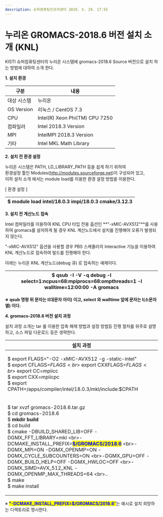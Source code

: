 ```yaml
---
description: 슈퍼컴퓨팅인프라센터 2019. 5. 29. 17:55
---
```


# 누리온 GROMACS-2018.6 버전 설치 소개 (KNL)

KISTI 슈퍼컴퓨팅센터의 누리온 시스템에 gromacs-2018.6 Source 버전으로 설치 하는 방법에 대하여 소개 한다.



**1. 설치 환경**

|  **구분**      | **내용**                          |
| ------------ | ------------------------------- |
|  대상 시스템      |  누리온                            |
|  OS Version  |  리눅스 / CentOS 7.3               |
|  CPU         |  Intel(R) Xeon Phi(TM) CPU 7250 |
|  컴파일러        |  Intel 2018.3 Version           |
|  MPI         |  IntelMPI 2018.3 Version        |
|  기타          |  Intel MKL Math Library         |



**2. 설치 전 환경 설정**

&#x20; 누리온 시스템은 PATH, LD\_LIBRARY\_PATH 등을 쉽게 하기 위하여\
&#x20; 환경설정 툴인 Modules(http://modules.sourceforge.net)이 구성되어 있고,\
&#x20; 이하 설치 소개 에서는 module load를 이용한 환경 설정 방법을 이용한다.

&#x20;

\[ 환경 설정 ]

|  $ module load intel/18.0.3 impi/18.0.3 cmake/3.12.3 |
| ---------------------------------------------------- |



&#x20;**3. 설치 전 계산노드 접속**

Intel 컴파일러를 이용하여 KNL CPU 타입 전용 옵션인 **"-xMIC-AVX512"**를 사용하여 gromacs를 설치하게 될 경우 KNL 계산노드에서 설치를 진행해야 오류가 발생되지 않는다.

&#x20;"-xMIC-AVX512" 옵션을 사용할 경우 PBS 스케줄러의 Interactive 기능을 이용하여 KNL 계산노드로 접속하여 빌드를 진행해야 한다.

아래는 누리온 KNL 계산노드(debug 큐) 로 접속하는 예제이다.

|  $ qsub -I -V -q debug -l select=1:ncpus=68:mpiprocs=68:ompthreads=1 -l walltime=12:00:00 -A gromacs |
| ---------------------------------------------------------------------------------------------------- |

**※ qsub 명령 뒤 문자는 I(대문자 아이)  이고, select 와 walltime 앞에 문자는 l(소문자 엘) 이다.**



**4. gromacs-2018.6 버전 설치 과정**

&#x20;설치 과정 소개는 tar 를 이용한 압축 해제 방법과 설정 방법등 진행 절차를 위주로 설명하고, 소스 파일 다운로드 등은 생략한다.  &#x20;

|  **설치 과정**                                                                                                                                                                                                                                                                                                                                                                                                                                                                                                                                                                                                                                                                                                                           |
| ------------------------------------------------------------------------------------------------------------------------------------------------------------------------------------------------------------------------------------------------------------------------------------------------------------------------------------------------------------------------------------------------------------------------------------------------------------------------------------------------------------------------------------------------------------------------------------------------------------------------------------------------------------------------------------------------------------------------------------ |
| <p>$ export FLAGS="-O2 -xMIC-AVX512 -g -static-intel"<br>$ export CFLAGS=$FLAGS <br>$ export CXXFLAGS=$FLAGS <br>$ export CC=mpiicc <br>$ export CXX=mpiicpc <br>$ export CPATH=/apps/compiler/intel/18.0.3/mkl/include:$CPATH<br><br><br> $ tar xvzf gromacs-2018.6.tar.gz<br> $ cd gromacs-2018.6<br> $ <strong>mkdir build</strong><br> $ cd build<br> $ cmake -DBUILD_SHARED_LIB=OFF -DGMX_FFT_LIBRARY=mkl \<br>-DCMAKE_INSTALL_PREFIX=<mark style="color:blue;"><strong>$/GROMACS/2018.6</strong></mark> \<br>-DGMX_MPI=ON -DGMX_OPENMP=ON -DGMX_CYCLE_SUBCOUNTERS=ON \<br>-DGMX_GPU=OFF -DGMX_BUILD_HELP=OFF -DGMX_HWLOC=OFF \<br>-DGMX_SIMD=AVX_512_KNL -DGMX_OPENMP_MAX_THREADS=64 \<br>..<br> $ make<br> $ make install</p> |

※ <mark style="color:blue;">**"-DCMAKE\_INSTALL\_PREFIX=$/GROMACS/2018.6**</mark><mark style="color:blue;">"</mark>는 예시로 설치 희망하는 디렉토리로 명시한다.
